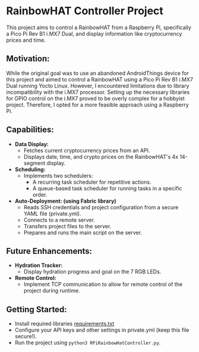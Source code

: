 # RainbowHAT Controller Project
This project aims to control a RainbowHAT from a Raspberry Pi, specifically a Pico Pi Rev B1 i.MX7 Dual, and display information like cryptocurrency prices and time.

## Motivation:
While the original goal was to use an abandoned AndroidThings device for this project and aimed to control a RainbowHAT using a Pico Pi Rev B1 i.MX7 Dual running Yocto Linux. However, I encountered limitations due to library incompatibility with the i.MX7 processor. Setting up the necessary libraries for GPIO control on the i.MX7 proved to be overly complex for a hobbyist project. Therefore, I opted for a more feasible approach using a Raspberry Pi.
## Capabilities:
- **Data Display:**
  - Fetches current cryptocurrency prices from an API.
  - Displays date, time, and crypto prices on the RainbowHAT's 4x 14-segment display.
- **Scheduling:**
  - Implements two schedulers:
    - A recurring task scheduler for repetitive actions.
    - A queue-based task scheduler for running tasks in a specific order.
- **Auto-Deployment: (using Fabric library)**
  - Reads SSH credentials and project configuration from a secure YAML file (private.yml).
  - Connects to a remote server.
  - Transfers project files to the server.
  - Prepares and runs the main script on the server.

## Future Enhancements:
- **Hydration Tracker:**
  - Display hydration progress and goal on the 7 RGB LEDs.
- **Remote Control:**
  - Implement TCP communication to allow for remote control of the project during runtime.

## Getting Started:

- Install required libraries [requirements.txt](requirements.txt)
- Configure your API keys and other settings in private.yml (keep this file secure!).
- Run the project using `python3 RPiRainbowHatController.py`.